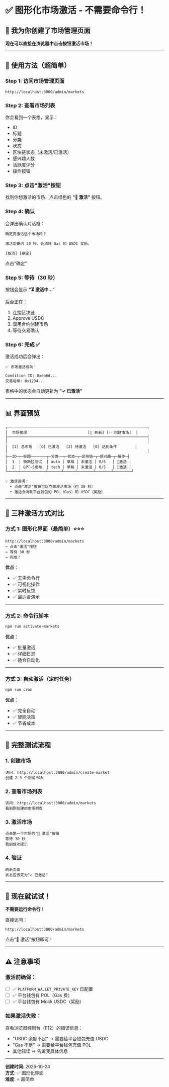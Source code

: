 # ✅ 图形化市场激活 - 不需要命令行！

## 🎉 我为你创建了市场管理页面

**现在可以直接在浏览器中点击按钮激活市场！**

---

## 🚀 使用方法（超简单）

### Step 1: 访问市场管理页面

```
http://localhost:3000/admin/markets
```

### Step 2: 查看市场列表

你会看到一个表格，显示：
- ID
- 标题
- 分类
- 状态
- 区块链状态（未激活/已激活）
- 感兴趣人数
- 活跃度评分
- 操作按钮

### Step 3: 点击"激活"按钮

找到你想激活的市场，点击绿色的 **"🚀 激活"** 按钮。

### Step 4: 确认

会弹出确认对话框：
```
确定要激活这个市场吗？

激活需要约 30 秒，会消耗 Gas 和 USDC 奖励。

[取消] [确定]
```

点击"确定"

### Step 5: 等待（30 秒）

按钮会显示 **"⏳ 激活中..."**

后台正在：
1. 连接区块链
2. Approve USDC
3. 调用合约创建市场
4. 等待交易确认

### Step 6: 完成 ✅

激活成功后会弹出：
```
✅ 市场激活成功！

Condition ID: 0xea6d...
交易哈希: 0x1234...
```

表格中的状态会自动更新为 **"✓ 已激活"**

---

## 📊 界面预览

```
┌──────────────────────────────────────────────────────────────┐
│  市场管理                           [🔄 刷新] [✨ 创建市场]  │
├──────────────────────────────────────────────────────────────┤
│                                                              │
│  [2] 总市场   [0] 已激活   [2] 待激活   [0] 达到条件        │
│                                                              │
├──ID─┬─标题───────┬─分类──┬─状态─┬─区块链─┬─感兴趣─┬─操作─┤
│  1  │ 特斯拉测试  │ auto │ 草稿 │ 未激活 │ 0/5   │ 🚀激活 │
│  2  │ GPT-5发布  │ tech │ 草稿 │ 未激活 │ 0/5   │ 🚀激活 │
└─────┴───────────┴──────┴─────┴───────┴───────┴────────┘

💡 激活说明：
  • 点击"激活"按钮可以立即激活市场（约 30 秒）
  • 激活会消耗平台钱包的 POL（Gas）和 USDC（奖励）
```

---

## 🎯 三种激活方式对比

### 方式 1: 图形化界面（最简单）⭐⭐⭐

```
http://localhost:3000/admin/markets
→ 点击"激活"按钮
→ 等待 30 秒
→ 完成！
```

**优点**：
- ✅ 无需命令行
- ✅ 可视化操作
- ✅ 实时反馈
- ✅ 最适合演示

---

### 方式 2: 命令行脚本

```bash
npm run activate-markets
```

**优点**：
- ✅ 批量激活
- ✅ 详细日志
- ✅ 适合自动化

---

### 方式 3: 自动激活（定时任务）

```bash
npm run cron
```

**优点**：
- ✅ 完全自动
- ✅ 智能决策
- ✅ 节省成本

---

## 📝 完整测试流程

### 1. 创建市场

```
访问: http://localhost:3000/admin/create-market
创建 2-3 个测试市场
```

### 2. 查看市场列表

```
访问: http://localhost:3000/admin/markets
看到刚创建的市场列表
```

### 3. 激活市场

```
点击第一个市场的"🚀 激活"按钮
等待 30 秒
看到成功提示
```

### 4. 验证

```
刷新页面
状态应该变为"✓ 已激活"
```

---

## 🎊 现在就试试！

**不需要运行命令行！**

直接访问：
```
http://localhost:3000/admin/markets
```

点击"🚀 激活"按钮即可！

---

## ⚠️ 注意事项

### 激活前确保：

- [ ] ✅ `PLATFORM_WALLET_PRIVATE_KEY` 已配置
- [ ] ✅ 平台钱包有 POL（Gas 费）
- [ ] ✅ 平台钱包有 Mock USDC（奖励）

### 如果激活失败：

查看浏览器控制台（F12）的错误信息：
- "USDC 余额不足" → 需要给平台钱包充值 USDC
- "Gas 不足" → 需要给平台钱包充值 POL
- 其他错误 → 告诉我具体信息

---

**创建时间**: 2025-10-24  
**方式**: ✅ 图形化界面  
**难度**: ⭐ 超简单


